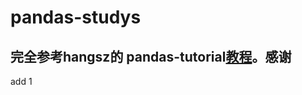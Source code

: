 # pandas-studys
## 完全参考hangsz的 pandas-tutorial[教程](https://github.com/hangsz/pandas-tutorial)。感谢

add 1